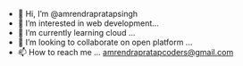 - 👋 Hi, I’m @amrendrapratapsingh
- 👀 I’m interested in web development...
- 🌱 I’m currently learning cloud ...
- 💞️ I’m looking to collaborate on open platform ...
- 📫 How to reach me ... amrendrapratapcoders@gmail.com

<!---
amrendrapratapsingh/amrendrapratapsingh is a ✨ special ✨ repository because its `README.md` (this file) appears on your GitHub profile.
You can click the Preview link to take a look at your changes.
--->
